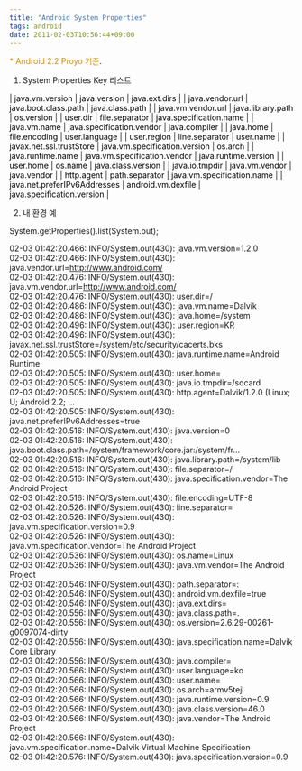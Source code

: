 ```yaml
---
title: "Android System Properties"
tags: android
date: 2011-02-03T10:56:44+09:00
---
```

  
<font color="#d18e0a">* Android 2.2 Proyo 기준</font>.  
  
1) System Properties Key 리스트  

|  <font color="#000000">java.vm.version</font> |  <font color="#000000">java.version</font> |  <font color="#000000">java.ext.dirs</font> |
|  <font color="#000000">java.vendor.url</font> |  <font color="#000000">java.boot.class.path</font> |  <font color="#000000">java.class.path</font> |
|  <font color="#000000">java.vm.vendor.url</font> |  <font color="#000000">java.library.path</font> |  <font color="#000000">os.version</font> |
|  <font color="#000000">user.dir</font> |  <font color="#000000">file.separator</font> |  <font color="#000000">java.specification.name</font> |
|  <font color="#000000">java.vm.name</font> |  <font color="#000000">java.specification.vendor</font> |  <font color="#000000">java.compiler</font> |
|  <font color="#000000">java.home</font> |  <font color="#000000">file.encoding</font> |  <font color="#000000">user.language</font> |
|  <font color="#000000">user.region</font> |  <font color="#000000">line.separator</font> |  <font color="#000000">user.name</font> |
|  <font color="#000000">javax.net.ssl.trustStore</font> |  <font color="#000000">java.vm.specification.version</font> |  <font color="#000000">os.arch</font> |
|  <font color="#000000">java.runtime.name</font> |  <font color="#000000">java.vm.specification.vendor</font> |  <font color="#000000">java.runtime.version</font> |
|  <font color="#000000">user.home</font> |  <font color="#000000">os.name</font> |  <font color="#000000">java.class.version</font> |
|  <font color="#000000">java.io.tmpdir</font> |  <font color="#000000">java.vm.vendor</font> |  <font color="#000000">java.vendor</font> |
|  <font color="#000000">http.agent</font> |  <font color="#000000">path.separator</font> |  <font color="#000000">java.vm.specification.name</font> |
|  <font color="#000000">java.net.preferIPv6Addresses</font> |  <font color="#000000">android.vm.dexfile</font> |  <font color="#000000">java.specification.version</font> |

  
2) 내 환경 예  

System.getProperties().list(System.out);  

  

02-03 01:42:20.466: INFO/System.out(430): java.vm.version=1.2.0  
02-03 01:42:20.466: INFO/System.out(430): java.vendor.url=http://www.android.com/  
02-03 01:42:20.476: INFO/System.out(430): java.vm.vendor.url=http://www.android.com/  
02-03 01:42:20.476: INFO/System.out(430): user.dir=/  
02-03 01:42:20.486: INFO/System.out(430): java.vm.name=Dalvik  
02-03 01:42:20.486: INFO/System.out(430): java.home=/system  
02-03 01:42:20.496: INFO/System.out(430): user.region=KR  
02-03 01:42:20.496: INFO/System.out(430): javax.net.ssl.trustStore=/system/etc/security/cacerts.bks  
02-03 01:42:20.505: INFO/System.out(430): java.runtime.name=Android Runtime  
02-03 01:42:20.505: INFO/System.out(430): user.home=  
02-03 01:42:20.505: INFO/System.out(430): java.io.tmpdir=/sdcard  
02-03 01:42:20.505: INFO/System.out(430): http.agent=Dalvik/1.2.0 (Linux; U; Android 2.2; ...  
02-03 01:42:20.505: INFO/System.out(430): java.net.preferIPv6Addresses=true  
02-03 01:42:20.516: INFO/System.out(430): java.version=0  
02-03 01:42:20.516: INFO/System.out(430): java.boot.class.path=/system/framework/core.jar:/system/fr...  
02-03 01:42:20.516: INFO/System.out(430): java.library.path=/system/lib  
02-03 01:42:20.516: INFO/System.out(430): file.separator=/  
02-03 01:42:20.516: INFO/System.out(430): java.specification.vendor=The Android Project  
02-03 01:42:20.516: INFO/System.out(430): file.encoding=UTF-8  
02-03 01:42:20.526: INFO/System.out(430): line.separator=  
02-03 01:42:20.526: INFO/System.out(430): java.vm.specification.version=0.9  
02-03 01:42:20.526: INFO/System.out(430): java.vm.specification.vendor=The Android Project  
02-03 01:42:20.536: INFO/System.out(430): os.name=Linux  
02-03 01:42:20.536: INFO/System.out(430): java.vm.vendor=The Android Project  
02-03 01:42:20.546: INFO/System.out(430): path.separator=:  
02-03 01:42:20.546: INFO/System.out(430): android.vm.dexfile=true  
02-03 01:42:20.546: INFO/System.out(430): java.ext.dirs=  
02-03 01:42:20.556: INFO/System.out(430): java.class.path=.  
02-03 01:42:20.556: INFO/System.out(430): os.version=2.6.29-00261-g0097074-dirty  
02-03 01:42:20.556: INFO/System.out(430): java.specification.name=Dalvik Core Library  
02-03 01:42:20.556: INFO/System.out(430): java.compiler=  
02-03 01:42:20.566: INFO/System.out(430): user.language=ko  
02-03 01:42:20.566: INFO/System.out(430): user.name=  
02-03 01:42:20.566: INFO/System.out(430): os.arch=armv5tejl  
02-03 01:42:20.566: INFO/System.out(430): java.runtime.version=0.9  
02-03 01:42:20.566: INFO/System.out(430): java.class.version=46.0  
02-03 01:42:20.566: INFO/System.out(430): java.vendor=The Android Project  
02-03 01:42:20.566: INFO/System.out(430): java.vm.specification.name=Dalvik Virtual Machine Specification  
02-03 01:42:20.576: INFO/System.out(430): java.specification.version=0.9  

  

